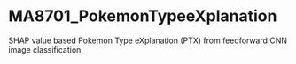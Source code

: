 # MA8701_PokemonTypeeXplanation
SHAP value based Pokemon Type eXplanation (PTX) from feedforward CNN image classification
